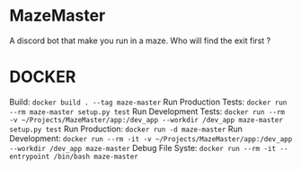# MazeMaster
A discord bot that make you run in a maze. Who will find the exit first ?

# DOCKER

Build: `docker build . --tag maze-master`
Run Production Tests: `docker run --rm maze-master setup.py test`
Run Development Tests: `docker run --rm -v ~/Projects/MazeMaster/app:/dev_app --workdir /dev_app maze-master setup.py test`
Run Production: `docker run -d maze-master`
Run Development: `docker run --rm -it -v ~/Projects/MazeMaster/app:/dev_app --workdir /dev_app maze-master`
Debug File Syste: `docker run --rm -it --entrypoint /bin/bash maze-master`
